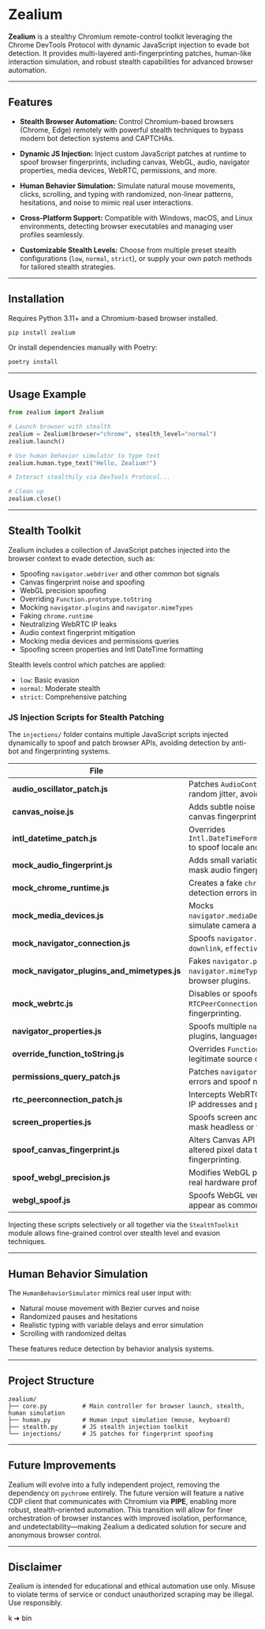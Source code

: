 # Zealium

**Zealium** is a stealthy Chromium remote-control toolkit leveraging the Chrome DevTools Protocol with dynamic JavaScript injection to evade bot detection. It provides multi-layered anti-fingerprinting patches, human-like interaction simulation, and robust stealth capabilities for advanced browser automation.

---

## Features

- **Stealth Browser Automation:**
  Control Chromium-based browsers (Chrome, Edge) remotely with powerful stealth techniques to bypass modern bot detection systems and CAPTCHAs.

- **Dynamic JS Injection:**
  Inject custom JavaScript patches at runtime to spoof browser fingerprints, including canvas, WebGL, audio, navigator properties, media devices, WebRTC, permissions, and more.

- **Human Behavior Simulation:**
  Simulate natural mouse movements, clicks, scrolling, and typing with randomized, non-linear patterns, hesitations, and noise to mimic real user interactions.

- **Cross-Platform Support:**
  Compatible with Windows, macOS, and Linux environments, detecting browser executables and managing user profiles seamlessly.

- **Customizable Stealth Levels:**
  Choose from multiple preset stealth configurations (`low`, `normal`, `strict`), or supply your own patch methods for tailored stealth strategies.

---

## Installation

Requires Python 3.11+ and a Chromium-based browser installed.

```bash
pip install zealium
````

Or install dependencies manually with Poetry:

```bash
poetry install
```

---

## Usage Example

```python
from zealium import Zealium

# Launch browser with stealth
zealium = Zealium(browser="chrome", stealth_level="normal")
zealium.launch()

# Use human behavior simulator to type text
zealium.human.type_text("Hello, Zealium!")

# Interact stealthily via DevTools Protocol...

# Clean up
zealium.close()
```

---

## Stealth Toolkit

Zealium includes a collection of JavaScript patches injected into the browser context to evade detection, such as:

* Spoofing `navigator.webdriver` and other common bot signals
* Canvas fingerprint noise and spoofing
* WebGL precision spoofing
* Overriding `Function.prototype.toString`
* Mocking `navigator.plugins` and `navigator.mimeTypes`
* Faking `chrome.runtime`
* Neutralizing WebRTC IP leaks
* Audio context fingerprint mitigation
* Mocking media devices and permissions queries
* Spoofing screen properties and Intl DateTime formatting

Stealth levels control which patches are applied:

* `low`: Basic evasion
* `normal`: Moderate stealth
* `strict`: Comprehensive patching

### JS Injection Scripts for Stealth Patching

The `injections/` folder contains multiple JavaScript scripts injected dynamically to spoof and patch browser APIs, avoiding detection by anti-bot and fingerprinting systems.

| File                                    | Purpose                                                                                          |
|-----------------------------------------|------------------------------------------------------------------------------------------------|
| **audio_oscillator_patch.js**            | Patches `AudioContext.createOscillator` to add random jitter, avoiding audio fingerprinting.    |
| **canvas_noise.js**                      | Adds subtle noise to canvas pixel data to avoid canvas fingerprint consistency.                  |
| **intl_datetime_patch.js**               | Overrides `Intl.DateTimeFormat.prototype.resolvedOptions` to spoof locale and timezone data.    |
| **mock_audio_fingerprint.js**            | Adds small variations in audio frequency data to mask audio fingerprint patterns.              |
| **mock_chrome_runtime.js**                | Creates a fake `chrome.runtime` object to prevent detection errors in Chrome environment checks.|
| **mock_media_devices.js**                 | Mocks `navigator.mediaDevices.enumerateDevices` to simulate camera and microphone devices.     |
| **mock_navigator_connection.js**         | Spoofs `navigator.connection` properties like `downlink`, `effectiveType`, and `rtt`.          |
| **mock_navigator_plugins_and_mimetypes.js** | Fakes `navigator.plugins` and `navigator.mimeTypes` to simulate common browser plugins.          |
| **mock_webrtc.js**                       | Disables or spoofs WebRTC APIs like `RTCPeerConnection` to prevent IP leaks and fingerprinting. |
| **navigator_properties.js**               | Spoofs multiple `navigator` properties (webdriver, plugins, languages, platform, etc.)          |
| **override_function_toString.js**         | Overrides `Function.prototype.toString` to return legitimate source code for spoofed functions. |
| **permissions_query_patch.js**            | Patches `navigator.permissions.query` to avoid errors and spoof notification permission state. |
| **rtc_peerconnection_patch.js**           | Intercepts WebRTC ICE candidates to hide local IP addresses and prevent leaks.                  |
| **screen_properties.js**                  | Spoofs screen and window size properties to mask headless or virtual environment detection.    |
| **spoof_canvas_fingerprint.js**           | Alters Canvas API methods to return noisy or altered pixel data to defeat canvas fingerprinting.|
| **spoof_webgl_precision.js**              | Modifies WebGL precision parameters to match real hardware profiles.                            |
| **webgl_spoof.js**                        | Spoofs WebGL vendor and renderer strings to appear as common GPUs (e.g., NVIDIA).               |


Injecting these scripts selectively or all together via the `StealthToolkit` module allows fine-grained control over stealth level and evasion techniques.


---

## Human Behavior Simulation

The `HumanBehaviorSimulator` mimics real user input with:

* Natural mouse movement with Bezier curves and noise
* Randomized pauses and hesitations
* Realistic typing with variable delays and error simulation
* Scrolling with randomized deltas

These features reduce detection by behavior analysis systems.

---

## Project Structure

```
zealium/
├── core.py          # Main controller for browser launch, stealth, human simulation
├── human.py         # Human input simulation (mouse, keyboard)
├── stealth.py       # JS stealth injection toolkit
└── injections/      # JS patches for fingerprint spoofing
```

---

## Future Improvements

Zealium will evolve into a fully independent project, removing the dependency on `pychrome` entirely. The future version will feature a native CDP client that communicates with Chromium via **PIPE**, enabling more robust, stealth-oriented automation. This transition will allow for finer orchestration of browser instances with improved isolation, performance, and undetectability—making Zealium a dedicated solution for secure and anonymous browser control.

---

## Disclaimer

Zealium is intended for educational and ethical automation use only. Misuse to violate terms of service or conduct unauthorized scraping may be illegal. Use responsibly.

k
➜  bin 
